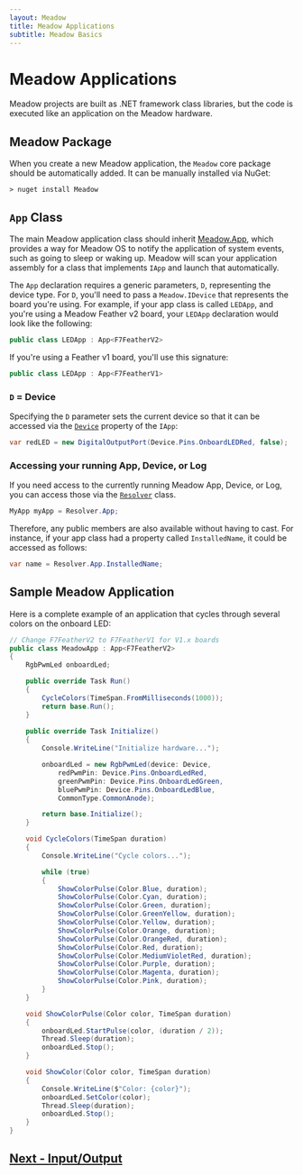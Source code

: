 ```yaml
---
layout: Meadow
title: Meadow Applications
subtitle: Meadow Basics
---
```


# Meadow Applications

Meadow projects are built as .NET framework class libraries, but the code is executed like an application on the Meadow hardware.

## Meadow Package

When you create a new Meadow application, the `Meadow` core package should be automatically added. It can be manually installed via NuGet:

```console
> nuget install Meadow
```

## `App` Class

The main Meadow application class should inherit [Meadow.App](/docs/api/Meadow/Meadow.App-1.html), which provides a way for Meadow OS to notify the application of system events, such as going to sleep or waking up. Meadow will scan your application assembly for a class that implements `IApp` and launch that automatically.

The `App` declaration requires a generic parameters, `D`, representing the device type. For `D`, you'll need to pass a `Meadow.IDevice` that represents the board you're using. For example, if your app class is called `LEDApp`, and you're using a Meadow Feather v2 board, your `LEDApp` declaration would look like the following:

```csharp
public class LEDApp : App<F7FeatherV2>
```

If you're using a Feather v1 board, you'll use this signature:

```csharp
public class LEDApp : App<F7FeatherV1>
```

### `D` = Device

Specifying the `D` parameter sets the current device so that it can be accessed via the [`Device`](/docs/api/Meadow/Meadow.Devices.IMeadowDevice.html) property of the `IApp`:

```csharp
var redLED = new DigitalOutputPort(Device.Pins.OnboardLEDRed, false);
```

### Accessing your running App, Device, or Log

If you need access to the currently running Meadow App, Device, or Log, you can access those via the [`Resolver`](/docs/api/Meadow.Contracts/Meadow.Resolver.html) class.

```csharp
MyApp myApp = Resolver.App;
```

Therefore, any public members are also available without having to cast. For instance, if your app class had a property called `InstalledName`, it could be accessed as follows:

```csharp
var name = Resolver.App.InstalledName;
```

## Sample Meadow Application

Here is a complete example of an application that cycles through several colors on the onboard LED:

```csharp
// Change F7FeatherV2 to F7FeatherV1 for V1.x boards
public class MeadowApp : App<F7FeatherV2>
{
    RgbPwmLed onboardLed;

    public override Task Run()
    {
        CycleColors(TimeSpan.FromMilliseconds(1000));
        return base.Run();
    }
    
    public override Task Initialize()
    {
        Console.WriteLine("Initialize hardware...");

        onboardLed = new RgbPwmLed(device: Device,
            redPwmPin: Device.Pins.OnboardLedRed,
            greenPwmPin: Device.Pins.OnboardLedGreen,
            bluePwmPin: Device.Pins.OnboardLedBlue,
            CommonType.CommonAnode);

        return base.Initialize();
    }

    void CycleColors(TimeSpan duration)
    {
        Console.WriteLine("Cycle colors...");

        while (true)
        {
            ShowColorPulse(Color.Blue, duration);
            ShowColorPulse(Color.Cyan, duration);
            ShowColorPulse(Color.Green, duration);
            ShowColorPulse(Color.GreenYellow, duration);
            ShowColorPulse(Color.Yellow, duration);
            ShowColorPulse(Color.Orange, duration);
            ShowColorPulse(Color.OrangeRed, duration);
            ShowColorPulse(Color.Red, duration);
            ShowColorPulse(Color.MediumVioletRed, duration);
            ShowColorPulse(Color.Purple, duration);
            ShowColorPulse(Color.Magenta, duration);
            ShowColorPulse(Color.Pink, duration);
        }
    }

    void ShowColorPulse(Color color, TimeSpan duration)
    {
        onboardLed.StartPulse(color, (duration / 2));
        Thread.Sleep(duration);
        onboardLed.Stop();
    }

    void ShowColor(Color color, TimeSpan duration)
    {
        Console.WriteLine($"Color: {color}");
        onboardLed.SetColor(color);
        Thread.Sleep(duration);
        onboardLed.Stop();
    }
}
```

## [Next - Input/Output](/Meadow/Meadow_Basics/IO/)
